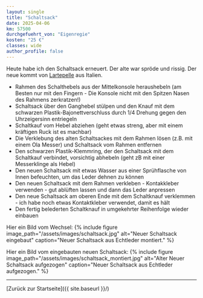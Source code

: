 ```yaml
---
layout: single
title: "Schaltsack"
date: 2025-04-06
km: 57500
durchgefuehrt_von: "Eigenregie"
kosten: "25 €"
classes: wide
author_profile: false
---
```


Heute habe ich den Schaltsack erneuert. Der alte war spröde und rissig. Der neue kommt von [Lartepelle](https://www.lartepelle.com/de/) aus Italien.

- Rahmen des Schalthebels aus der Mittelkonsole heraushebeln (am Besten nur mit den Fingern - Die Konsole nicht mit den Spitzen Nasen des Rahmens zerkratzen!)
- Schaltsack über den Ganghebel stülpen und den Knauf mit dem schwarzen Plastik-Bajonettverschluss durch 1/4 Drehung gegen den Uhrzeigersinn entriegeln
- Schaltkauf vom Hebel abziehen (geht etwas streng, aber mit einem kräftigen Ruck ist es machbar)
- Die Verklebung des alten Schaltsackes mit dem Rahmen lösen (z.B. mit einem Ola Messer) und Schaltsack vom Rahmen entfernen
- Den schwarzen Plastik-Klemmring, der den Schaltsack mit dem Schaltkauf verbindet, vorsichtig abhebeln (geht zB mit einer Messerklinge als Hebel)
- Den neuen Schaltsack mit etwas Wasser aus einer Sprühflasche von Innen befeuchten, um das Leder dehnen zu können
- Den neuen Schaltsack mit dem Rahmen verkleben - Kontakkleber verwenden - gut ablüften lassen und dann das Leder anpressen
- Den neue Schaltsack am oberen Ende mit dem Schaltknauf verklemmen - ich habe noch etwas Kontaktkleber verwendet, damit es hält
- Den fertig belederten Schaltknauf in umgekehrter Reihenfolge wieder einbauen
    

Hier ein Bild vom Wechsel:
{% include figure image_path="/assets/images/schaltsack.jpg" alt="Neuer Schaltsack eingebaut" caption="Neuer Schaltsack aus Echtleder montiert." %}

Hier ein Bild vom eingebauten neuen Schaltsack:
{% include figure image_path="/assets/images/schaltsack_montiert.jpg" alt="Alter Neuer Schaltsack aufgezogen" caption="Neuer Schaltsack aus Echtleder aufgezogen."  %}


---

[Zurück zur Startseite]({{ site.baseurl }}/)

